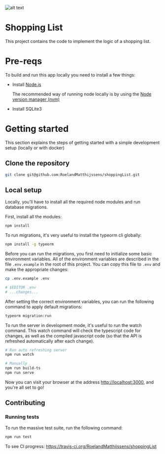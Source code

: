 ![alt text](https://travis-ci.org/RoelandMatthijssens/shoppingList.svg?branch=master)

# Shopping List

This project contains the code to implement the logic of a shopping list.

# Pre-reqs

To build and run this app locally you need to install a few things:

- Install [Node.js](https://nodejs.org/en/)

    The recommended way of running node locally is by using the [Node version manager (nvm)](https://github.com/creationix/nvm)

- Install SQLite3

# Getting started

This section explains the steps of getting started with a simple development setup (locally or with docker)

## Clone the repository

```bash
git clone git@github.com:RoelandMatthijssens/shoppingList.git
```

## Local setup

Locally, you'll have to install all the required node modules and run database migrations.

First, install all the modules:

```bash
npm install
```

To run migrations, it's very useful to install the typeorm cli globally:

```bash
npm install -g typeorm
```

Before you can run the migrations, you first need to initialize some basic environment variables.
All of the environment variables are described in the file `.env.example` in the root of this project. You can copy this file to `.env` and make the appropriate changes:

```bash
cp .env.example .env

# $EDITOR .env
# ...changes...
```

After setting the correct environment variables, you can run the following command to apply default migrations:

```bash
typeorm migration:run
```

To run the server in development mode, it's useful to run the watch command.
This watch command will check the typescript code for changes, as well as the compiled javascript code (so that the API is refreshed automatically after each change).

```bash
# Run auto refreshing server
npm run watch

# Manually
npm run build-ts
npm run serve
```

Now you can visit your browser at the address [http://localhost:3000](http://localhost:3000), and you're all set to go!

## Contributing

### Running tests

To run the massive test suite, run the following command:

```bash
npm run test
```

To see CI progress: https://travis-ci.org/RoelandMatthijssens/shoppingList
